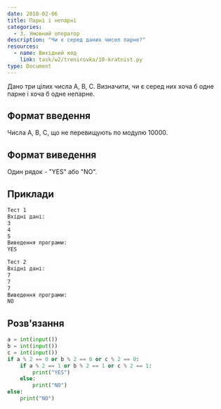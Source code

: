 ```yaml
---
date: 2018-02-06
title: Парні і непарні
categories:
  - 3. Умовний оператор
description: "Чи є серед даних чисел парне?"
resources:
  - name: Вихідний код
    link: task/w2/trenirovka/10-kratnist.py
type: Document
---
```


Дано три цілих числа A, B, C. Визначити, чи є серед них хоча б одне парне і хоча б одне непарне.
                                                                                         
## Формат введення                                                                          
                                                                                         
Числа A, B, C, що не перевищують по модулю 10000.                                                            
                                                                                         
## Формат виведення                                                                         
                                                                                          
Один рядок - "YES" або "NO".                                                        
                                                                                          
## Приклади

```bash
Тест 1
Вхідні дані:
3
4
5
Виведення програми:
YES

Тест 2
Вхідні дані:
7
7
7
Виведення програми:
NO
```

## Розв'язання

```python
a = int(input())
b = int(input())
c = int(input())
if a % 2 == 0 or b % 2 == 0 or c % 2 == 0:
    if a % 2 == 1 or b % 2 == 1 or c % 2 == 1:
        print("YES")
    else:
        print("NO")
else:
    print("NO")
```